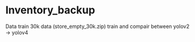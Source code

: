 # Inventory_backup
Data train 30k data (store_empty_30k.zip)
train and compair between yolov2 -> yolov4
